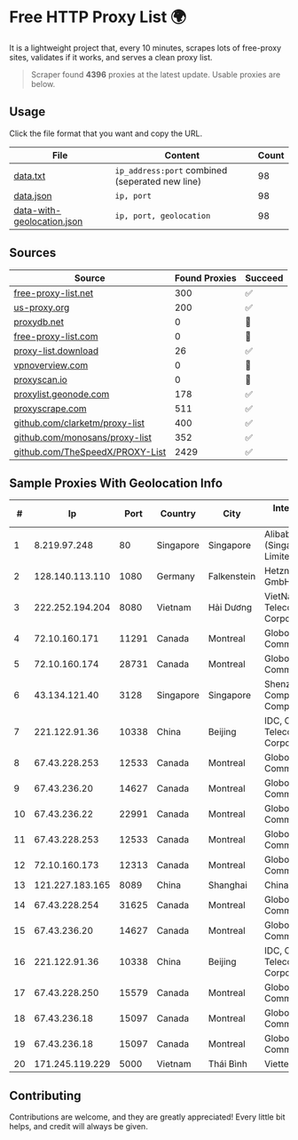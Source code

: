 
# Free HTTP Proxy List 🌍

It is a lightweight project that, every 10 minutes, scrapes lots of free-proxy sites, validates if it works, and serves a clean proxy list.


> Scraper found **4396** proxies at the latest update. Usable proxies are below.

## Usage

Click the file format that you want and copy the URL.


|File|Content|Count|
|----|-------|-----|
|[data.txt](https://raw.githubusercontent.com/themiralay/Proxy-List-World/master/data.txt)|`ip_address:port` combined (seperated new line)|98|
|[data.json](https://raw.githubusercontent.com/themiralay/Proxy-List-World/master/data.json)|`ip, port`|98|
|[data-with-geolocation.json](https://raw.githubusercontent.com/themiralay/Proxy-List-World/master/data-with-geolocation.json)|`ip, port, geolocation`|98|

## Sources

|Source|Found Proxies|Succeed|
|------|-------------|-------|
|[free-proxy-list.net](https://free-proxy-list.net)|300|✅|
|[us-proxy.org](https://www.us-proxy.org)|200|✅|
|[proxydb.net](http://proxydb.net)|0|🚫|
|[free-proxy-list.com](https://free-proxy-list.com/?page=&port=&type%5B%5D=http&type%5B%5D=https&up_time=0&search=Search)|0|🚫|
|[proxy-list.download](https://www.proxy-list.download/HTTP)|26|✅|
|[vpnoverview.com](https://vpnoverview.com/privacy/anonymous-browsing/free-proxy-servers)|0|🚫|
|[proxyscan.io](https://www.proxyscan.io)|0|🚫|
|[proxylist.geonode.com](https://proxylist.geonode.com/api/proxy-list?limit=300&page=1&sort_by=lastChecked&sort_type=desc&protocols=http,https)|178|✅|
|[proxyscrape.com](https://api.proxyscrape.com/v2/?request=displayproxies&protocol=http&timeout=10000&country=all&ssl=all&anonymity=all)|511|✅|
|[github.com/clarketm/proxy-list](https://raw.githubusercontent.com/clarketm/proxy-list/master/proxy-list-raw.txt)|400|✅|
|[github.com/monosans/proxy-list](https://raw.githubusercontent.com/monosans/proxy-list/main/proxies/http.txt)|352|✅|
|[github.com/TheSpeedX/PROXY-List](https://raw.githubusercontent.com/TheSpeedX/PROXY-List/master/http.txt)|2429|✅|


## Sample Proxies With Geolocation Info

|#|Ip|Port|Country|City|Internet Service Provider|
|-|--|----|-------|----|-------------------------|
|1|8.219.97.248|80|Singapore|Singapore|Alibaba Cloud (Singapore) Private Limited|
|2|128.140.113.110|1080|Germany|Falkenstein|Hetzner Online GmbH|
|3|222.252.194.204|8080|Vietnam|Hải Dương|VietNam Post and Telecom Corporation|
|4|72.10.160.171|11291|Canada|Montreal|GloboTech Communications|
|5|72.10.160.174|28731|Canada|Montreal|GloboTech Communications|
|6|43.134.121.40|3128|Singapore|Singapore|Shenzhen Tencent Computer Systems Company Limited|
|7|221.122.91.36|10338|China|Beijing|IDC, China Telecommunications Corporation|
|8|67.43.228.253|12533|Canada|Montreal|GloboTech Communications|
|9|67.43.236.20|14627|Canada|Montreal|GloboTech Communications|
|10|67.43.236.22|22991|Canada|Montreal|GloboTech Communications|
|11|67.43.228.253|12533|Canada|Montreal|GloboTech Communications|
|12|72.10.160.173|12313|Canada|Montreal|GloboTech Communications|
|13|121.227.183.165|8089|China|Shanghai|China Telecom|
|14|67.43.228.254|31625|Canada|Montreal|GloboTech Communications|
|15|67.43.236.20|14627|Canada|Montreal|GloboTech Communications|
|16|221.122.91.36|10338|China|Beijing|IDC, China Telecommunications Corporation|
|17|67.43.228.250|15579|Canada|Montreal|GloboTech Communications|
|18|67.43.236.18|15097|Canada|Montreal|GloboTech Communications|
|19|67.43.236.18|15097|Canada|Montreal|GloboTech Communications|
|20|171.245.119.229|5000|Vietnam|Thái Bình|Viettel Corporation|



## Contributing

Contributions are welcome, and they are greatly appreciated! Every
little bit helps, and credit will always be given.

